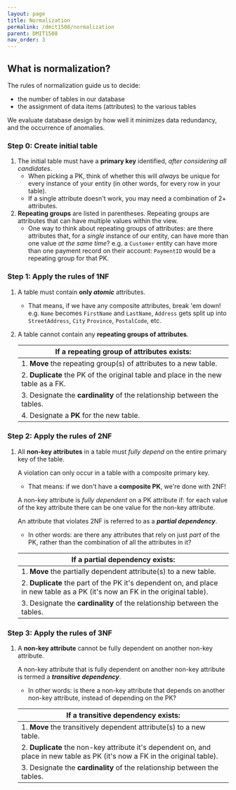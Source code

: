 ```yaml
---
layout: page
title: Normalization
permalink: /dmit1508/normalization
parent: DMIT1508
nav_order: 3
---
```


## What is normalization?

The rules of normalization guide us to decide:
- the number of tables in our database
- the assignment of data items (attributes) to the various tables

We evaluate database design by how well it minimizes data redundancy, and the occurrence of anomalies.

### Step 0: Create initial table
1. The initial table must have a **primary key** identified, *after considering all candidates*.
    + When picking a PK, think of whether this will *always* be unique for every instance of your entity (in other words, for every row in your table).
    + If a single attribute doesn't work, you may need a combination of 2+ attributes.
1. **Repeating groups** are listed in parentheses. Repeating groups are attributes that can have multiple values within the view.
    + One way to think about repeating groups of attributes: are there attributes that, for a *single* instance of our entity, can have more than one value *at the same time*? e.g. a `Customer` entity can have more than one payment record on their account: `PaymentID` would be a repeating group for that PK.

### Step 1: Apply the rules of 1NF
1.  A table must contain **only *atomic*** attributes.
    + That means, if we have any composite attributes, break 'em down! e.g. `Name` becomes `FirstName` and `LastName`, `Address` gets split up into `StreetAddress`, `City` `Province`, `PostalCode`, etc.
1.  A table cannot contain any **repeating groups of attributes**.

    | If a repeating group of attributes exists:
    |---
    |1. **Move** the repeating group(s) of attributes to a new table.
    |2. **Duplicate** the PK of the original table and place in the new table as a FK.
    |3. Designate the **cardinality** of the relationship between the tables.
    |4. Designate a **PK** for the new table.
    
### Step 2: Apply the rules of 2NF

1. All **non-key attributes** in a table must *fully depend* on the entire primary key of the table.

    A violation can only occur in a table with a composite primary key.
    + That means: if we don't have a **composite PK**, we're done with 2NF!
    
    A non-key attribute is *fully dependent* on a PK attribute if: for each value of the key attribute there can be one value for the non-key attribute.
    
    An attribute that violates 2NF is referred to as a ***partial dependency***.
    + In other words: are there any attributes that rely on just *part* of the PK, rather than the combination of all the attributes in it?
    
    | If a partial dependency exists:
    |---
    |1. **Move** the partially dependent attribute(s) to a new table.
    |2. **Duplicate** the part of the PK it's dependent on, and place in new table as a PK (it's now an FK in the original table). 
    |3. Designate the **cardinality** of the relationship between the tables.
    
### Step 3: Apply the rules of 3NF
    
1. A **non-key attribute** cannot be fully dependent on another non-key attribute.
    
   A non-key attribute that is fully dependent on another non-key attribute is termed a ***transitive dependency***.
   + In other words: is there a non-key attribute that depends on another non-key attribute, instead of depending on the PK?
        
    |If a transitive dependency exists:
    |---
    |1. **Move** the transitively dependent attribute(s) to a new table.
    |2. **Duplicate** the non-key attribute it's dependent on, and place in new table as PK (it's now a FK in the original table).
    |3. Designate the **cardinality** of the relationship between the tables.